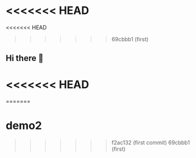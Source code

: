 <<<<<<< HEAD
=======
<<<<<<< HEAD
>>>>>>> 69cbbb1 (first)
## Hi there 👋

<!--
**shourovj/shourovj** is a ✨ _special_ ✨ repository because its `README.md` (this file) appears on your GitHub profile.

Here are some ideas to get you started:

- 🔭 I’m currently working on ...
- 🌱 I’m currently learning ...
- 👯 I’m looking to collaborate on ...
- 🤔 I’m looking for help with ...
- 💬 Ask me about ...
- 📫 How to reach me: ...
- 😄 Pronouns: ...
- ⚡ Fun fact: ...
-->
<<<<<<< HEAD
=======
=======
# demo2
>>>>>>> f2ac132 (first commit)
>>>>>>> 69cbbb1 (first)
